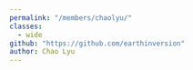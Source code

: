 ```yaml
---
permalink: "/members/chaolyu/"
classes:
  - wide
github: "https://github.com/earthinversion"
author: Chao Lyu
---
```


